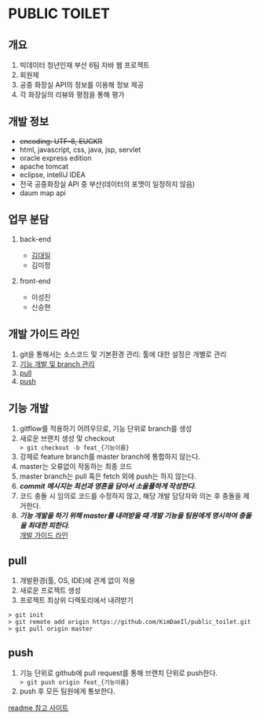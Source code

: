 PUBLIC TOILET
==

## 개요
1. 빅데이터 청년인재 부산 6팀 자바 웹 프로젝트
2. 회원제
3. 공중 화장실 API의 정보를 이용해 정보 제공
4. 각 화장실의 리뷰와 평점을 통해 평가

  
## 개발 정보
- ~~encoding: UTF-8, EUCKR~~
- html, javascript, css, java, jsp, servlet
- oracle express edition
- apache tomcat
- eclipse, intelliJ IDEA
- 전국 공중화장실 API 중 부산(데이터의 포맷이 일정하지 않음)
- daum map api
  
  
## 업무 분담
1. back-end  
	* [김대일](https://github.com/KimDaeil)  
	* 김미정  
	  
2. front-end  
	* 이성진  
	* 신승현  
  
  
## 개발 가이드 라인
1. git을 통해서는 소스코드 및 기본환경 관리: 툴에 대한 설정은 개별로 관리
2. [기능 개발 및 branch 관리](#기능개발)  
3. [pull](#pull)  
4. [push](#push)  
  
	
## 기능 개발
1. gitflow를 적용하기 어려우므로, 기능 단위로 branch를 생성  
2. 새로운 브랜치 생성 및 checkout  
```> git checkout -b feat_{기능이름}```  
3. 강제로 feature branch를 master branch에 통합하지 않는다.  
4. master는 오류없이 작동하는 최종 코드  
5. master branch는 pull 혹은 fetch 외에 push는 하지 않는다.
6. **_commit 메시지는 최선과 영혼을 담아서 소울풀하게 작성한다._**
7. 코드 충돌 시 임의로 코드를 수정하지 않고, 해당 개발 담당자와 의논 후 충돌을 제거한다.
8. **_기능 개발을 하기 위해 master를 내려받을 때  개발 기능을 팀원에게 명시하여 충돌을 최대한 피한다._**  
[개발 가이드 라인](#개발_가이드_라인)

  
## pull
1. 개발환경(툴, OS, IDE)에 관계 없이 적용
2. 새로운 프로젝트 생성
3. 프로젝트 최상위 디렉토리에서 내려받기  
```
> git init
> git remote add origin https://github.com/KimDaeIl/public_toilet.git
> git pull origin master
```  

   
## push
1. 기능 단위로 github에 pull request를 통해 브랜치 단위로 push한다.  
```> git push origin feat_{기능이름}```
2. push 후 모든 팀원에게 통보한다.


[readme 참고 사이트](http://blog.eomdev.com/github/2015/12/11/github-markdown.html)

